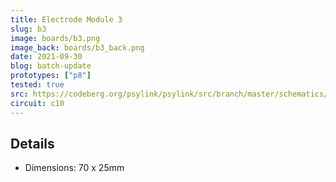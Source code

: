 ```yaml
---
title: Electrode Module 3
slug: b3
image: boards/b3.png
image_back: boards/b3_back.png
date: 2021-09-30
blog: batch-update
prototypes: ["p8"]
tested: true
src: https://codeberg.org/psylink/psylink/src/branch/master/schematics/b3.kicad_pcb
circuit: c10
---
```


## Details

- Dimensions: 70 x 25mm
